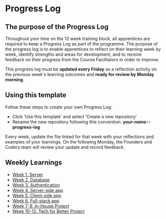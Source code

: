 # Progress Log

## The purpose of the Progress Log
Throughout your time on the 12 week training block, all apprentices are required to keep a Progress Log as part of the programme. 
The purpose of the progress log is to enable apprentices to reflect on their learning week by week, identify strengths and areas for development, and to receive feedback on their progress from the Course Facilitators in order to improve.  

This progress log must be **updated every Friday** as a reflection activity on the previous week's learning outcomes and **ready for review by Monday morning**.

## Using this template
Follow these steps to create your own Progress Log:
- Click 'Use this template' and select 'Create a new repository'
- Rename the new repository following this convention: **_your-name_--progress-log**

Every week, update the file linked for that week with your reflections and examples of your learnings.
On the following Monday, the Founders and Coders team will review your update and record feedback.

## Weekly Learnings
- [Week 1. Server](/Week_1.md)
- [Week 2. Database](/Week_2.md)
- [Week 3. Authentication](/Week_3.md)
- [Week 4. Server-side app](/Week_4.md)
- [Week 5. Client-side app](/Week_5.md)
- [Week 6. Full-stack app](/Week_6.md)
- [Week 7-9. In-House Project](/In-House-Project.md)
- [Week 10-12. Tech for Better Project](/Tech-For-Better-Project.md)
